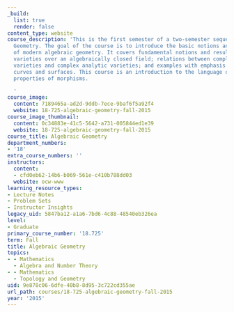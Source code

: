 ```yaml
---
_build:
  list: true
  render: false
content_type: website
course_description: 'This is the first semester of a two-semester sequence on Algebraic
  Geometry. The goal of the course is to introduce the basic notions and techniques
  of modern algebraic geometry. It covers fundamental notions and results about algebraic
  varieties over an algebraically closed field; relations between complex algebraic
  varieties and complex analytic varieties; and examples with emphasis on algebraic
  curves and surfaces. This course is an introduction to the language of schemes and
  properties of morphisms.

  '
course_image:
  content: 7189465a-ad2d-9ddb-7ece-9baf6f5a92f4
  website: 18-725-algebraic-geometry-fall-2015
course_image_thumbnail:
  content: 0c34883e-41c5-5642-a731-005844ed1e39
  website: 18-725-algebraic-geometry-fall-2015
course_title: Algebraic Geometry
department_numbers:
- '18'
extra_course_numbers: ''
instructors:
  content:
  - cfd0eb62-14b6-b069-561e-c410b788dd03
  website: ocw-www
learning_resource_types:
- Lecture Notes
- Problem Sets
- Instructor Insights
legacy_uid: 5847ba12-a1a6-7bd6-4c88-48540eb326ea
level:
- Graduate
primary_course_number: '18.725'
term: Fall
title: Algebraic Geometry
topics:
- - Mathematics
  - Algebra and Number Theory
- - Mathematics
  - Topology and Geometry
uid: 9e878c06-6dfe-40b8-8d95-3c722cd355ae
url_path: courses/18-725-algebraic-geometry-fall-2015
year: '2015'
---
```

